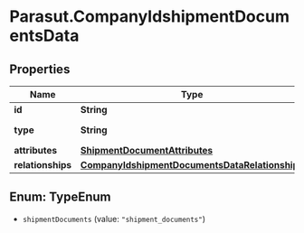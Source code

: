 # Parasut.CompanyIdshipmentDocumentsData

## Properties
Name | Type | Description | Notes
------------ | ------------- | ------------- | -------------
**id** | **String** |  | [optional] 
**type** | **String** | Type of the resource | [optional] 
**attributes** | [**ShipmentDocumentAttributes**](ShipmentDocumentAttributes.md) |  | [optional] 
**relationships** | [**CompanyIdshipmentDocumentsDataRelationships**](CompanyIdshipmentDocumentsDataRelationships.md) |  | [optional] 


<a name="TypeEnum"></a>
## Enum: TypeEnum


* `shipmentDocuments` (value: `"shipment_documents"`)




